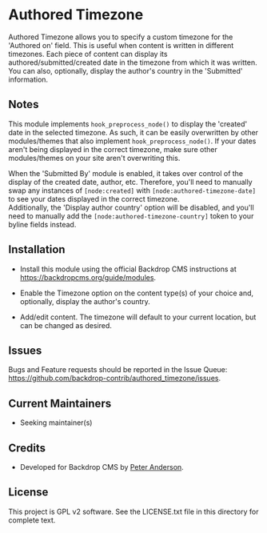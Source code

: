 Authored Timezone
=================

Authored Timezone allows you to specify a custom timezone for the 'Authored on'
field. This is useful when content is written in different timezones. Each piece
of content can display its authored/submitted/created date in the timezone from
which it was written. You can also, optionally, display the author's country in
the 'Submitted' information.

Notes
-----

This module implements `hook_preprocess_node()` to display the 'created' date in
the selected timezone. As such, it can be easily overwritten by other
modules/themes that also implement `hook_preprocess_node()`. If your dates
aren't being displayed in the correct timezone, make sure other modules/themes
on your site aren't overwriting this.

When the 'Submitted By' module is enabled, it takes over control of the display
of the created date, author, etc. Therefore, you'll need to manually swap any
instances of `[node:created]` with `[node:authored-timezone-date]` to see your
dates displayed in the correct timezone.  
Additionally, the 'Display author country' option will be disabled, and you'll
need to manually add the `[node:authored-timezone-country]` token to your byline
fields instead.

Installation
------------

- Install this module using the official Backdrop CMS instructions at
  https://backdropcms.org/guide/modules.

- Enable the Timezone option on the content type(s) of your choice and,
  optionally, display the author's country.

- Add/edit content. The timezone will default to your current location, but can
  be changed as desired.

Issues
------

Bugs and Feature requests should be reported in the Issue Queue:
https://github.com/backdrop-contrib/authored_timezone/issues.

Current Maintainers
-------------------

- Seeking maintainer(s)

Credits
-------

- Developed for Backdrop CMS by [Peter Anderson](https://github.com/BWPanda).

License
-------

This project is GPL v2 software. See the LICENSE.txt file in this directory for
complete text.

